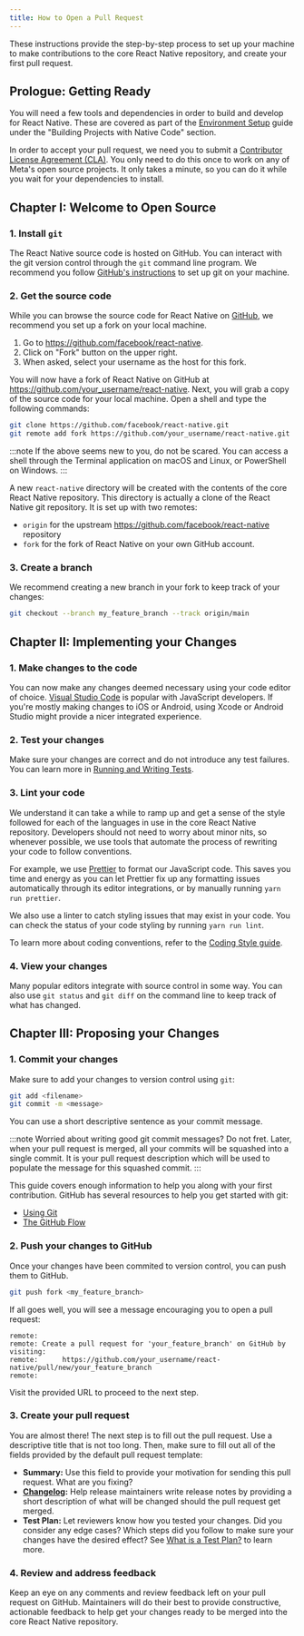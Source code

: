```yaml
---
title: How to Open a Pull Request
---
```


These instructions provide the step-by-step process to set up your machine to make contributions to the core React Native repository, and create your first pull request.

## Prologue: Getting Ready

You will need a few tools and dependencies in order to build and develop for React Native. These are covered as part of the [Environment Setup](/docs/environment-setup) guide under the "Building Projects with Native Code" section.

In order to accept your pull request, we need you to submit a [Contributor License Agreement (CLA)](/contributing/contribution-license-agreement). You only need to do this once to work on any of Meta's open source projects. It only takes a minute, so you can do it while you wait for your dependencies to install.

## Chapter I: Welcome to Open Source

### 1. Install `git`

The React Native source code is hosted on GitHub. You can interact with the git version control through the `git` command line program. We recommend you follow [GitHub's instructions](https://help.github.com/articles/set-up-git/) to set up git on your machine.

### 2. Get the source code

While you can browse the source code for React Native on [GitHub](https://github.com/facebook/react-native), we recommend you set up a fork on your local machine.

1. Go to https://github.com/facebook/react-native.
2. Click on "Fork" button on the upper right.
3. When asked, select your username as the host for this fork.

You will now have a fork of React Native on GitHub at https://github.com/your_username/react-native. Next, you will grab a copy of the source code for your local machine. Open a shell and type the following commands:

```bash
git clone https://github.com/facebook/react-native.git
git remote add fork https://github.com/your_username/react-native.git
```

:::note
If the above seems new to you, do not be scared. You can access a shell through the Terminal application on macOS and Linux, or PowerShell on Windows.
:::

A new `react-native` directory will be created with the contents of the core React Native repository. This directory is actually a clone of the React Native git repository. It is set up with two remotes:

- `origin` for the upstream https://github.com/facebook/react-native repository
- `fork` for the fork of React Native on your own GitHub account.

### 3. Create a branch

We recommend creating a new branch in your fork to keep track of your changes:

```bash
git checkout --branch my_feature_branch --track origin/main
```

## Chapter II: Implementing your Changes

### 1. Make changes to the code

You can now make any changes deemed necessary using your code editor of choice. [Visual Studio Code](https://code.visualstudio.com/) is popular with JavaScript developers. If you're mostly making changes to iOS or Android, using Xcode or Android Studio might provide a nicer integrated experience.

### 2. Test your changes

Make sure your changes are correct and do not introduce any test failures. You can learn more in [Running and Writing Tests](/contributing/how-to-run-and-write-tests).

### 3. Lint your code

We understand it can take a while to ramp up and get a sense of the style followed for each of the languages in use in the core React Native repository. Developers should not need to worry about minor nits, so whenever possible, we use tools that automate the process of rewriting your code to follow conventions.

For example, we use [Prettier](https://prettier.io/) to format our JavaScript code. This saves you time and energy as you can let Prettier fix up any formatting issues automatically through its editor integrations, or by manually running `yarn run prettier`. 

We also use a linter to catch styling issues that may exist in your code. You can check the status of your code styling by running `yarn run lint`.

To learn more about coding conventions, refer to the [Coding Style guide](/contributing/how-to-contribute-code#coding-style).

### 4. View your changes

Many popular editors integrate with source control in some way. You can also use `git status` and `git diff` on the command line to keep track of what has changed.

## Chapter III: Proposing your Changes

### 1. Commit your changes

Make sure to add your changes to version control using `git`:

```bash
git add <filename>
git commit -m <message>
```

You can use a short descriptive sentence as your commit message.

:::note
Worried about writing good git commit messages? Do not fret. Later, when your pull request is merged, all your commits will be squashed into a single commit. It is your pull request description which will be used to populate the message for this squashed commit.
:::

This guide covers enough information to help you along with your first contribution. GitHub has several resources to help you get started with git:

- [Using Git](https://help.github.com/en/categories/using-git)
- [The GitHub Flow](https://guides.github.com/introduction/flow/)

### 2. Push your changes to GitHub

Once your changes have been commited to version control, you can push them to GitHub.

```bash
git push fork <my_feature_branch>
```

If all goes well, you will see a message encouraging you to open a pull request:

```
remote:
remote: Create a pull request for 'your_feature_branch' on GitHub by visiting:
remote:      https://github.com/your_username/react-native/pull/new/your_feature_branch
remote:
```

Visit the provided URL to proceed to the next step.

### 3. Create your pull request

You are almost there! The next step is to fill out the pull request. Use a descriptive title that is not too long. Then, make sure to fill out all of the fields provided by the default pull request template:

- **Summary:** Use this field to provide your motivation for sending this pull request. What are you fixing?
- **[Changelog](/contributing/changelogs-in-pull-requests):** Help release maintainers write release notes by providing a short description of what will be changed should the pull request get merged.
- **Test Plan:** Let reviewers know how you tested your changes. Did you consider any edge cases? Which steps did you follow to make sure your changes have the desired effect? See [What is a Test Plan?](https://medium.com/@martinkonicek/what-is-a-test-plan-8bfc840ec171) to learn more.

### 4. Review and address feedback

Keep an eye on any comments and review feedback left on your pull request on GitHub. Maintainers will do their best to provide constructive, actionable feedback to help get your changes ready to be merged into the core React Native repository.
